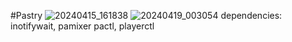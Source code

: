 #Pastry
![20240415_161838](https://github.com/Tail-R/pastry/assets/132870183/a8a2c2b7-519f-4880-bca4-f3c5acedb6fc)
![20240419_003054](https://github.com/Tail-R/pastry/assets/132870183/9d2a07a0-8140-4840-b303-530fb033b902)
dependencies:
    inotifywait, pamixer pactl, playerctl
